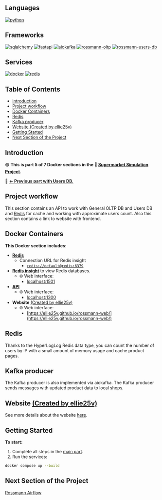 <!-- omit in toc -->
## Languages
[![python](https://img.shields.io/badge/python-3.11-d6123c?color=white&labelColor=d6123c&logo=python&logoColor=white)](https://www.python.org/)

<!-- omit in toc -->
## Frameworks
[![sqlalchemy](https://img.shields.io/badge/sqlalchemy-2.0.41-d6123c?color=white&labelColor=d6123c&logo=sqlalchemy&logoColor=white)](https://www.sqlalchemy.org/)
[![fastapi](https://img.shields.io/badge/fastapi-0.115.12-d6123c?color=white&labelColor=d6123c&logo=fastapi&logoColor=white)](https://fastapi.tiangolo.com/)
[![aiokafka](https://img.shields.io/badge/aiokafka-0.12.0-d6123c?color=white&labelColor=d6123c&logo=apachekafka&logoColor=white)](https://aiokafka.readthedocs.io/)
[![rossmann-oltp](https://img.shields.io/badge/rossmann--oltp-d6123c?color=white&labelColor=d6123c)](https://github.com/SerhiiDolhopolov/rossmann_oltp)
[![rossmann-users-db](https://img.shields.io/badge/rossmann--users--db-d6123c?color=white&labelColor=d6123c)](https://github.com/SerhiiDolhopolov/rossmann_users_db)

<!-- omit in toc -->
## Services
[![docker](https://img.shields.io/badge/docker-d6123c?style=for-the-badge&logo=docker&logoColor=white)](https://www.docker.com/)
[![redis](https://img.shields.io/badge/redis-d6123c?style=for-the-badge&logo=redis&logoColor=white)](https://redis.io/)

<!-- omit in toc -->
## Table of Contents
- [Introduction](#introduction)
- [Project workflow](#project-workflow)
- [Docker Containers](#docker-containers)
- [Redis](#redis)
- [Kafka producer](#kafka-producer)
- [Website (Created by ellie25v)](#website-created-by-ellie25v)
- [Getting Started](#getting-started)
- [Next Section of the Project](#next-section-of-the-project)

## Introduction
🟢 **This is part 5 of 7 Docker sections in the 🔴 [Supermarket Simulation Project](https://github.com/SerhiiDolhopolov/rossmann_services).**

🔵 [**<- Previous part with Users DB.**](https://github.com/SerhiiDolhopolov/rossmann_users_db)

## Project workflow
This section contains an API to work with General OLTP DB and Users DB and [Redis](https://redis.io/) for cache and working with approximate users count.
Also this section contains a link to website with frontend.

## Docker Containers
**This Docker section includes:**
  - **[Redis](https://redis.io/)**
    - Connection URL for Redis insight
      - [`redis://default@redis:6379`](redis://default@redis:6379)
  - **[Redis insight](https://redis.io/insight/)** to view Redis databases. 
    - 🌐 Web interface: 
      - [localhost:1501](http://localhost:1501)
  - **[API](https://fastapi.tiangolo.com/)**
    - 🌐 Web interface:
      - [localhost:1300](http://localhost:1300)
  - **Website** [(Created by ellie25v)](https://github.com/ellie25v/rossmann-web)
    - 🌐 Web interface:
      - [https://ellie25v.github.io/rossmann-web/](https://ellie25v.github.io/rossmann-web/)

## Redis
Thanks to the HyperLogLog Redis data type, you can count the number of users by IP with a small amount of memory usage and cache product pages.

## Kafka producer
The Kafka producer is also implemented via aiokafka. The Kafka producer sends messages with updated product data to local shops.

## Website [(Created by ellie25v)](https://github.com/ellie25v/rossmann-web)
See more details about the website [here](https://github.com/ellie25v/rossmann-web).

## Getting Started
**To start:**
1. Complete all steps in the [main part](https://github.com/SerhiiDolhopolov/rossmann_services).
2. Run the services:
```bash
docker compose up --build
```

## Next Section of the Project

[Rossmann Airflow](https://github.com/SerhiiDolhopolov/rossmann_airflow.git)